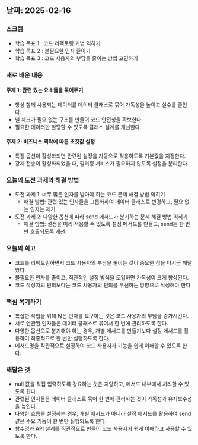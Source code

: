 ## 날짜: 2025-02-16

### 스크럼
- 학습 목표 1 : 코드 리팩토링 기법 익히기
- 학습 목표 2 : 불필요한 인자 줄이기
- 학습 목표 3 : 코드 사용자의 부담을 줄이는 방법 고민하기

### 새로 배운 내용
#### 주제 1: 관련 있는 요소들을 묶어주기
- 항상 함께 사용되는 데이터를 데이터 클래스로 묶어 가독성을 높이고 실수를 줄인다.
- 널 체크가 필요 없는 구조를 만들어 코드 안전성을 확보한다.
- 필요한 데이터만 할당할 수 있도록 클래스 설계를 개선한다.

#### 주제 2: 비즈니스 맥락에 따른 초깃값 설정
- 특정 옵션이 활성화되면 관련된 설정을 자동으로 적용하도록 기본값을 지정한다.
- 강제 전송이 활성화되었을 때, 필터링 서비스가 필요하지 않도록 설정을 분리한다.

### 오늘의 도전 과제와 해결 방법
- 도전 과제 1: 너무 많은 인자를 받아야 하는 코드 문제 해결 방법 익히기
    - 해결 방법: 관련 있는 인자들을 그룹화하여 데이터 클래스로 변경하고, 필요 없는 인자는 제거.
- 도전 과제 2: 다양한 옵션에 따라 send 메서드가 분기하는 문제 해결 방법 익히기
    - 해결 방법: 설정을 미리 적용할 수 있도록 설정 메서드를 만들고, send는 한 번만 호출되도록 개선.

### 오늘의 회고
- 코드를 리팩토링하면서 코드 사용자의 부담을 줄이는 것이 중요한 점을 다시금 깨달았다.
- 불필요한 인자를 줄이고, 직관적인 설정 방식을 도입하면 가독성이 크게 향상된다.
- 코드 작성자의 편의보다는 코드 사용자의 편의를 우선하는 방향으로 작성해야 한다

### 핵심 복기하기
- 복잡한 작업을 위해 많은 인자를 요구하는 것은 코드 사용자의 부담을 증가시킨다.
- 서로 연관된 인자들은 데이터 클래스로 묶어서 한 번에 관리하도록 한다.
- 다양한 옵션으로 분기해야 하는 경우, 개별 메서드를 만들기보다 설정 메서드를 활용하여 최종적으로 한 번만 실행하도록 한다.
- 메서드명을 직관적으로 설정하여 코드 사용자가 기능을 쉽게 이해할 수 있도록 한다.

### 깨달은 것
- null 값을 직접 입력하도록 강요하는 것은 지양하고, 메서드 내부에서 처리할 수 있도록 한다.
- 관련된 인자들은 데이터 클래스로 묶어 한 번에 관리하는 것이 가독성과 유지보수성을 높인다.
- 다양한 흐름을 설정하는 경우, 개별 메서드가 아니라 설정 메서드를 활용하여 send 같은 주요 기능이 한 번만 실행되도록 한다.
- 함수명과 API 설계를 직관적으로 만들어 코드 사용자가 쉽게 이해하고 사용할 수 있도록 한다.
